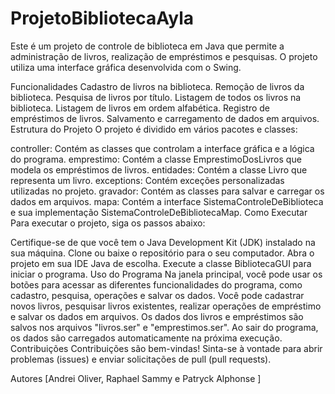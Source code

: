 # ProjetoBibliotecaAyla

Este é um projeto de controle de biblioteca em Java que permite a administração de livros, realização de empréstimos e pesquisas. O projeto utiliza uma interface gráfica desenvolvida com o Swing.

Funcionalidades
Cadastro de livros na biblioteca.
Remoção de livros da biblioteca.
Pesquisa de livros por título.
Listagem de todos os livros na biblioteca.
Listagem de livros em ordem alfabética.
Registro de empréstimos de livros.
Salvamento e carregamento de dados em arquivos.
Estrutura do Projeto
O projeto é dividido em vários pacotes e classes:

controller: Contém as classes que controlam a interface gráfica e a lógica do programa.
emprestimo: Contém a classe EmprestimoDosLivros que modela os empréstimos de livros.
entidades: Contém a classe Livro que representa um livro.
exceptions: Contém exceções personalizadas utilizadas no projeto.
gravador: Contém as classes para salvar e carregar os dados em arquivos.
mapa: Contém a interface SistemaControleDeBiblioteca e sua implementação SistemaControleDeBibliotecaMap.
Como Executar
Para executar o projeto, siga os passos abaixo:

Certifique-se de que você tem o Java Development Kit (JDK) instalado na sua máquina.
Clone ou baixe o repositório para o seu computador.
Abra o projeto em sua IDE Java de escolha.
Execute a classe BibliotecaGUI para iniciar o programa.
Uso do Programa
Na janela principal, você pode usar os botões para acessar as diferentes funcionalidades do programa, como cadastro, pesquisa, operações e salvar os dados.
Você pode cadastrar novos livros, pesquisar livros existentes, realizar operações de empréstimo e salvar os dados em arquivos.
Os dados dos livros e empréstimos são salvos nos arquivos "livros.ser" e "emprestimos.ser".
Ao sair do programa, os dados são carregados automaticamente na próxima execução.
Contribuições
Contribuições são bem-vindas! Sinta-se à vontade para abrir problemas (issues) e enviar solicitações de pull (pull requests).

Autores
[Andrei Oliver, Raphael Sammy e Patryck Alphonse ] 
